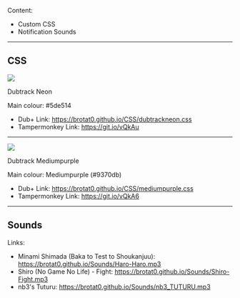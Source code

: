 Content:
* Custom CSS
* Notification Sounds
***

## CSS

![](http://i.imgur.com/trZ5oo3.png)

Dubtrack Neon

Main colour: #5de514

* Dub+ Link: https://brotat0.github.io/CSS/dubtrackneon.css
* Tampermonkey Link: https://git.io/vQkAu
***


![](http://i.imgur.com/Wbn0OlR.png)

Dubtrack Mediumpurple

Main colour: Mediumpurple (#9370db)

* Dub+ Link: https://brotat0.github.io/CSS/mediumpurple.css
* Tampermonkey Link: https://git.io/vQkA6
***


## Sounds

Links:

* Minami Shimada (Baka to Test to Shoukanjuu): https://brotat0.github.io/Sounds/Haro-Haro.mp3
* Shiro (No Game No Life) - Fight: https://brotat0.github.io/Sounds/Shiro-Fight.mp3
* nb3's Tuturu: https://brotat0.github.io/Sounds/nb3_TUTURU.mp3
